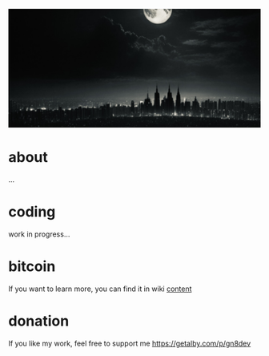 ![created by romangn8](https://github.com/romangn8/home/blob/main/picture/IMG_0104.jpeg)
# about
...
# coding
work in progress...
# bitcoin 
If you want to learn more, you can find it in wiki
[content](https://github.com/romangn8/bitcoin-content/wiki/)
# donation
If you like my work, feel free to support me
https://getalby.com/p/gn8dev
